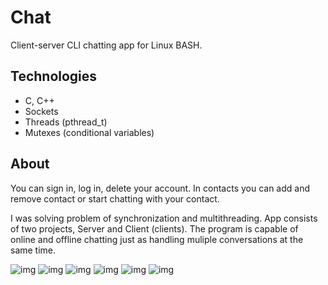 # Chat

Client-server CLI chatting app for Linux BASH.

## Technologies
* C, C++
* Sockets
* Threads (pthread_t)
* Mutexes (conditional variables)

## About
You can sign in, log in, delete your account. In contacts you can add and remove contact or start chatting with your contact.

I was solving problem of synchronization and multithreading. App consists of two projects, Server and Client (clients). The program is capable of online and offline chatting just as handling muliple conversations at the same time.


![img](https://github.com/Ganeshmohank/chatApp/blob/master/readme_imgs/Chat_prez01.JPG)
![img](https://github.com/Ganeshmohank/chatApp/blob/master/readme_imgs/Chat_prez02.JPG)
![img](https://github.com/Ganeshmohank/chatApp/blob/master/readme_imgs/Chat_prez03.JPG)
![img](https://github.com/Ganeshmohank/chatApp/blob/master/readme_imgs/Chat_prez04.JPG)
![img](https://github.com/Ganeshmohank/chatApp/blob/master/readme_imgs/Chat_prez05.JPG)
![img](https://github.com/Ganeshmohank/chatApp/blob/master/readme_imgs/Chat_prez06.JPG)
